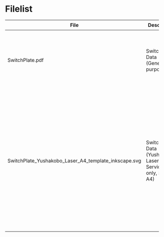 # Filelist

|File|Description|説明|
|----|-----------|---|
|SwitchPlate.pdf|Switch Plate Data (General purpose) |スイッチプレートデータ（汎用）|
|SwitchPlate_Yushakobo_Laser_A4_template_inkscape.svg|Switch Plate Data (Yushakobo's Lasercut Service use only, Size: A4)|スイッチプレートデータ（遊舎工房のレーザー加工サービス専用、サイズ：A4）|